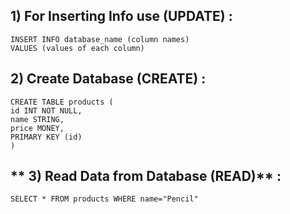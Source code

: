 ## **1) For Inserting Info use (UPDATE)** :

```
INSERT INFO database_name (column names)
VALUES (values of each column)
```

## **2) Create Database (CREATE)** :

```
CREATE TABLE products (
id INT NOT NULL,
name STRING,
price MONEY,
PRIMARY KEY (id)
)
```

## ** 3) Read Data from Database (READ)** :
```
SELECT * FROM products WHERE name="Pencil"
```
